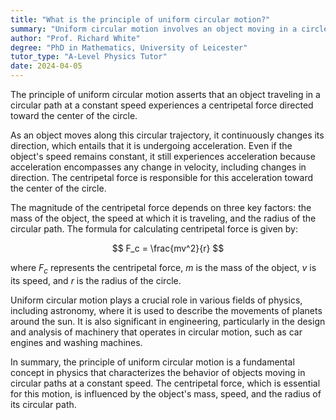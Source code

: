 ```yaml
---
title: "What is the principle of uniform circular motion?"
summary: "Uniform circular motion involves an object moving in a circle at constant speed, requiring a centripetal force directed toward the circle's center to maintain its path."
author: "Prof. Richard White"
degree: "PhD in Mathematics, University of Leicester"
tutor_type: "A-Level Physics Tutor"
date: 2024-04-05
---
```


The principle of uniform circular motion asserts that an object traveling in a circular path at a constant speed experiences a centripetal force directed toward the center of the circle.

As an object moves along this circular trajectory, it continuously changes its direction, which entails that it is undergoing acceleration. Even if the object's speed remains constant, it still experiences acceleration because acceleration encompasses any change in velocity, including changes in direction. The centripetal force is responsible for this acceleration toward the center of the circle.

The magnitude of the centripetal force depends on three key factors: the mass of the object, the speed at which it is traveling, and the radius of the circular path. The formula for calculating centripetal force is given by:

$$
F_c = \frac{mv^2}{r}
$$

where $F_c$ represents the centripetal force, $m$ is the mass of the object, $v$ is its speed, and $r$ is the radius of the circle.

Uniform circular motion plays a crucial role in various fields of physics, including astronomy, where it is used to describe the movements of planets around the sun. It is also significant in engineering, particularly in the design and analysis of machinery that operates in circular motion, such as car engines and washing machines.

In summary, the principle of uniform circular motion is a fundamental concept in physics that characterizes the behavior of objects moving in circular paths at a constant speed. The centripetal force, which is essential for this motion, is influenced by the object's mass, speed, and the radius of its circular path.
    